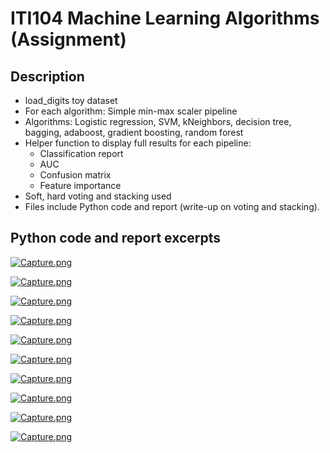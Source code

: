 # ITI104 Machine Learning Algorithms (Assignment)
## **Description**
- load_digits toy dataset 
- For each algorithm: Simple min-max scaler pipeline
- Algorithms: Logistic regression, SVM, kNeighbors, decision tree, bagging, adaboost, gradient boosting, random forest
- Helper function to display full results for each pipeline:
    - Classification report
    - AUC
    - Confusion matrix
    - Feature importance
- Soft, hard voting and stacking used 
- Files include Python code and report (write-up on voting and stacking). 


## **Python code and report excerpts**
[![Capture.png](https://i.postimg.cc/RCp5J82D/Capture.png)](https://postimg.cc/3WGbPL8X)

[![Capture.png](https://i.postimg.cc/CxsV510j/Capture.png)](https://postimg.cc/TK1sHTpw)

[![Capture.png](https://i.postimg.cc/sgytkrW1/Capture.png)](https://postimg.cc/KRqqTCJy)

[![Capture.png](https://i.postimg.cc/vB9h81Fy/Capture.png)](https://postimg.cc/phWzqLLc)

[![Capture.png](https://i.postimg.cc/dtW2YRkd/Capture.png)](https://postimg.cc/gnZXyZKk)

[![Capture.png](https://i.postimg.cc/RV8WdgJP/Capture.png)](https://postimg.cc/svYfD9cS)

[![Capture.png](https://i.postimg.cc/0rgqMKrC/Capture.png)](https://postimg.cc/SYGPHs6X)

[![Capture.png](https://i.postimg.cc/fLrVPCgT/Capture.png)](https://postimg.cc/Pp1fpWjB)

[![Capture.png](https://i.postimg.cc/yWqk1dHM/Capture.png)](https://postimg.cc/bSTzLqdg)

[![Capture.png](https://i.postimg.cc/44YPxSGP/Capture.png)](https://postimg.cc/3WHmL9d0)

